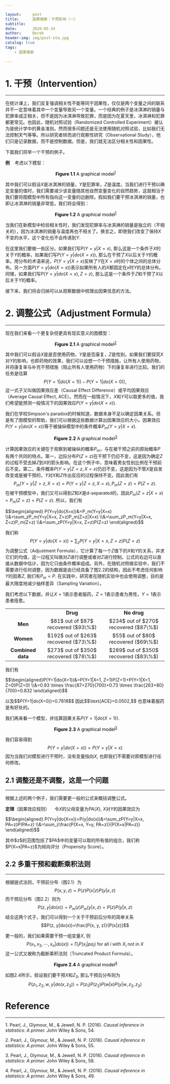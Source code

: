 ```yaml
---

layout:     post
title:      因果推断｜干预影响（一）
subtitle:   
date:       2020-05-24
author:     Derek
header-img: img/post-sta.jpg
catalog: true
tags:
    - 因果推断
    
---
```


# 1. 干预（Intervention）
***

在统计课上，我们反复强调相关性不能等同于因果性，仅仅是两个变量之间的联系并不一定意味着其中一个变量导致另一个变量。一个经典的例子是冰淇淋的销量与犯罪率成正相关，但不是因为冰淇淋导致犯罪，而是因为在夏天里，冰淇淋和犯罪都更常见。也因此，随机对照试验（Randomized Controlled Experiment）被认为是统计学中的黄金准则。然而很多问题还是无法使用随机对照试验，比如我们无法控制天气等等。所以研究者转而进行观察性研究（Observational Study），他们只是记录数据，而不是控制数据。但是，我们就无法区分相关性和因果性。

下面我们将举一个干预的例子。

**例**&nbsp;&nbsp;&nbsp; 考虑以下模型：
<center>
    <img style="rgba(34,36,38,.08)"
    src="https://tva1.sinaimg.cn/large/007S8ZIlgy1gesp3xv8zfj30e60e4q3c.jpg" alt>
    <div style="display: inline-block; color: #000; padding: 0px;"><b>Figure 1.1</b> A graphical model<sup><a href="#footnote-1">1</a></sup></div>
</center>

其中我们可以假设$X$是冰淇淋的销量，$Y$是犯罪率，$Z$是温度。当我们进行干预以确定变量的值时，我们需要减少该变量随其他自然变量变化的自然趋势，这就相当于我们要将图模型中所有指向这一变量的边删除。假如我们要干预冰淇淋的销量，也即让冰淇淋的销量非常低，我们将会得到：

<center>
    <img style="rgba(34,36,38,.08)"
    src="https://tva1.sinaimg.cn/large/007S8ZIlgy1gesplhqc8aj30e60e474l.jpg" alt>
    <div style="display: inline-block; color: #000; padding: 0px;"><b>Figure 1.2</b> A graphical model<sup><a href="#footnote-1">1</a></sup></div>
</center>

当我们在新模型中检验相关性时，我们发现犯罪率与冰淇淋的销量是独立的（不相关的），因为冰淇淋的销量与温度再也不相关了。换言之，即使我们改变了保持$X$不变的水平，这个变化也不会传递到$Y.$

在这里我们要做一些区分。如果我们写$P(Y=y|X=x),$ 那么这是一个条件于$X$的关于$Y$的概率，如果我们写$P(Y=y|do(X=x)),$ 那么在干预了$X$以后关于$Y$的概率。用分布的术语来说，$P(Y=y|X=x)$反映了$Y$在$X=x$时的个体之间的总体分布。另一方面$P(Y=y|do(X=x))$表示如果所有人的$X$都固定在$x$时$Y$的总体分布。同理，如果我们写$P(Y=y|do(X=x), Z=z),$ 那么这是一个条件于$Z$和干预了$X$以后关于$Y$的概率。

接下来，我们将会归纳可以从观察数据中梳理出因果信息的方法。

# 2. 调整公式（Adjustment Formula）
***

现在我们来看一个更复杂但更具有现实意义的图模型：

<center>
    <img style="rgba(34,36,38,.08)"
    src="https://tva1.sinaimg.cn/large/007S8ZIlgy1gesqaqsl79j30e40e60t4.jpg" alt>
    <div style="display: inline-block; color: #000; padding: 0px;"><b>Figure 2.1</b> A graphical model<sup><a href="#footnote-2">2</a></sup></div>
</center>

其中我们可以假设$X$是是否使用药物，$Y$是是否康复，$Z$是性别。如果我们要探究$X$对$Y$的影响，也即药物的效果，我们可以设想一个干预措施，让所有人使用药物，并将康复率与补充干预措施（阻止所有人使用药物）下的康复率进行比较。我们的任务是估算$$P(Y=1|do(X=1))-P(Y=1|do(X=0)),$$ 这一式子又叫做因果效应差（Causal Effect Difference）或平均因果效应（Average Causal Effect, ACE）。然而在一般情况下，$X$和$Y$可以取更多的值，我们希望能预测一般情况下的因果效应$P(Y=y|do(X=x)).$

我们在学校Simpson's paradox的时候知道，数据本身不足以确定因果关系。但是有了图模型的帮助，我们可以根据这些数据计算出因果效应的大小。因果效应$P(Y=y|do(X=x))$等于被操纵模型中的条件概率$P_m(Y=y|X=x).$ 

<center>
    <img style="rgba(34,36,38,.08)"
    src="https://tva1.sinaimg.cn/large/007S8ZIlgy1geu18ca57rj30fi0fkmxl.jpg" alt>
    <div style="display: inline-block; color: #000; padding: 0px;"><b>Figure 2.2</b> A graphical model<sup><a href="#footnote-3">3</a></sup></div>
</center>

计算因果效应的关键在于观察到被操纵的概率$P_m$，与在被干预之前的原始概率$P$有两个共同的特点。第一，边际分布$P(Z=z)$在干预下仍旧不变，这是因为确定$Z$的过程不受去掉$Z$到$X$的箭头影响。在这个例子中，意味着男女性别比例在干预前后不变。第二，条件概率$P(Y=y|Z=z, X=x)$仍旧不变，这是因为不管$X$是自发改变或是被干预的，$Y$对$X$和$Z$作出反应的过程保持不变。因此我们有$$P_m(Y=y|Z=z, X=x)=P(Y=y|Z=z, X=x), P_m(Z=z)=P(Z=z).$$ 在被干预模型中，我们又可以得到$Z$和$X$是d-separated的，因此$P_m(Z=z|X=x)=P_m(Z=z)=P(Z=z).$ 所以，我们有
<body>
<p>
$$\begin{aligned}
P(Y=y|do(X=x))&=P_m(Y=y|X=x)
\\&=\sum_zP_m(Y=y|X=x, Z=z)P_m(Z=z|X=x)
\\&=\sum_zP_m(Y=y|X=x, Z=z)P_m(Z=z)
\\&=\sum_zP(Y=y|X=x, Z=z)P(Z=z)
\end{aligned}$$
</p>
</body>

我们称$$P(Y=y|do(X=x))=\sum_zP(Y=y|X=x, Z=z)P(Z=z)$$为调整公式（Adjustment Formula），它计算了每一个$Z$值下的$X$和$Y$的关系，并求它们的均值，这一过程又叫做对$Z$进行调整或者对$Z$进行控制。公式的右边可以直接从数据中估计，因为它只由条件概率组成。另外，在随机对照做实验中，我们不需要进行任何调整，因为数据是由已经具备了图2.2的结构，因此不考虑任何影响$Y$的因素$Z,$ 我们有$P_m=P.$ 在实践中，研究者在随机实验中也会使用调整，目的是最大限度地减少抽样差异（Sampling Variation）。

我们考虑以下数据，并让$X=1$表示患者服药，$Z=1$表示患者为男性，$Y=1$表示患者痊愈。

<center>
<table frame="void">
  <tbody>
    <tr>
      <td align="center"></td>
      <td align="center"><b>Drug</b></td>
      <td align="center"><b>No drug</b></td>
    </tr>
    <tr>
      <td align="center"><b>Men</b></td>
      <td align="center">$81$ out of $87$ recovered ($93\%$)</td>
      <td align="center">$234$ out of $270$ recovered ($87\%$)</td>
    </tr>
    <tr>
      <td align="center"><b>Women</b></td>
      <td align="center">$192$ out of $263$ recovered ($73\%$)</td>
      <td align="center">$55$ out of $80$ recovered ($69\%$)</td>
    </tr>
    <tr>
      <td align="center"><b>Combined data</b></td>
      <td align="center">$273$ out of $350$ recovered ($78\%$)</td>
      <td align="center">$289$ out of $350$ recovered ($83\%$)</td>
    </tr>
  </tbody>
</table>
</center>

我们有
<body>
<p>
$$\begin{aligned}P(Y=1|do(X=1))&=P(Y=1|X=1, Z=1)P(Z=1)+P(Y=1|X=1, Z=0)P(Z=0)
\\&=0.93 \times \frac{87+270}{700}+0.73 \times \frac{263+80}{700}=0.832
\end{aligned}$$
</p>
</body>以及$$P(Y=1|do(X=0))=0.7818$$ 因此$$\text{ACE}=0.0502,$$ 也意味着服药是有好处的。

我们再来看一个模型，并估算因果关系$P(Y=1|do(X=1)).$

<center>
    <img style="rgba(34,36,38,.08)"
    src="
https://tva1.sinaimg.cn/large/007S8ZIlgy1gexbilevhtj30da08yaa8.jpg" alt>
    <div style="display: inline-block; color: #000; padding: 0px;"><b>Figure 2.3</b> A graphical model<sup><a href="#footnote-3">3</a></sup></div>
</center>

我们容易得到$$P(Y=y|do(X=x))=P(Y=y|X=x)$$因为当我们对模型进行干预时，没有变量指向$X,$ 也即我们不需要对原模型进行任何修改。

## 2.1 调整还是不调整，这是一个问题
***
根据上述的两个例子，我们需要更一般的公式来概括调整公式。

**定理**（因果效应规则）&nbsp;&nbsp;&nbsp; 令$X$的父母变量为$PA(X),$ $X$对$Y$的因果效应为
<body>
<p>
$$\begin{aligned}
P(Y=y|do(X=x))=P(y|do(x))&=\sum_zP(Y=y|X=x, PA=z)P(PA=z)
\\&=\sum_z\frac{P(X=x, Y=y, PA=z)}{P(X=x|PA=z)}
\end{aligned}$$
</p>
</body>
其中$z$的范围包括了$PA$中的变量可以取的所有值的组合，我们称$P(X=x|PA=z)$为倾向评分（Propensity Score）。

## 2.2 多重干预和截断乘积法则
***

根据链式法则，干预前分布（图2.1）为$$P(x, y, z)=P(z)P(x|z)P(y|x, z)$$而干预后分布（图2.2）则为$$P(z, y|do(x))=P_m(z)P_m(y|x, z)=P(z)P(y|x, z)$$结合这两个式子，我们可以得到一个关于干预前后分布的简单关系$$P(z, y|do(x))=\frac{P(x, y, z)}{P(x|z)}$$

更一般的，我们如果需要干预一组变量$X,$ 则$$P(x_1, x_2, \cdots, x_n|do(x))=\prod_i P(x_i|pa_i)\ \text{for all}\ i\ \text{with}\ X_i\ \text{not in}\ X$$这一公式又被称为截断乘积法则（Truncated Product Formula）。

<center>
    <img style="rgba(34,36,38,.08)"
    src="https://tva1.sinaimg.cn/large/007S8ZIlgy1gf48vj5ac0j30ds0aagm4.jpg" alt>
    <div style="display: inline-block; color: #000; padding: 0px;"><b>Figure 2.4</b> A graphical model<sup><a href="#footnote-4">4</a></sup></div>
</center>

如图2.4所示，假设我们要干预$X$和$Z_3,$ 那么干预后分布则为$$P(z_1, z_2, w, y|do(x, z_3))=P(z_1)P(z_2)P(w|x)P(y|w, z_2, z_3)$$

# Reference
***
<p id="footnote-1">1. Pearl, J., Glymour, M., & Jewell, N. P. (2016). <i>Causal inference in statistics: A primer.</i> John Wiley & Sons, 54.
<p id="footnote-2">2. Pearl, J., Glymour, M., & Jewell, N. P. (2016). <i>Causal inference in statistics: A primer.</i> John Wiley & Sons, 55.
<p id="footnote-3">3. Pearl, J., Glymour, M., & Jewell, N. P. (2016). <i>Causal inference in statistics: A primer.</i> John Wiley & Sons, 58.
<p id="footnote-4">4. Pearl, J., Glymour, M., & Jewell, N. P. (2016). <i>Causal inference in statistics: A primer.</i> John Wiley & Sons, 49.